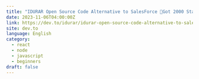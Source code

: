 ```yaml
---
title: "IDURAR Open Source Code Alternative to SalesForce 🎉Got 2000 Stars on GitHub 🌟"
date: 2023-11-06T04:00:00Z
link: https://dev.to/idurar/idurar-open-source-code-alternative-to-salesforce-got-2000-stars-on-github-26o9?utm_medium=RSS&utm_source=news.12bit.vn
site: dev.to
language: English
category:
  - react
  - node
  - javascript
  - beginners
draft: false
---
```

